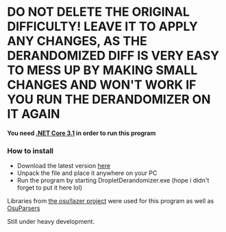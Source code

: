 # DO NOT DELETE THE ORIGINAL DIFFICULTY! LEAVE IT TO APPLY ANY CHANGES, AS THE DERANDOMIZED DIFF IS VERY EASY TO MESS UP BY MAKING SMALL CHANGES AND WON'T WORK IF YOU RUN THE DERANDOMIZER ON IT AGAIN

**You need [.NET Core 3.1](https://dotnet.microsoft.com/download/dotnet-core/3.1) in order to run this program**

### How to install
- Download the latest version [here](https://github.com/Phob144/DropletDerandomizer/releases)
- Unpack the file and place it anywhere on your PC
- Run the program by starting DropletDerandomizer.exe (hope i didn't forget to put it here lol)

Libraries from [the osu!lazer project](https://github.com/ppy/osu) were used for this program as well as [OsuParsers](https://github.com/mrflashstudio/OsuParsers/)

Still under heavy development.
